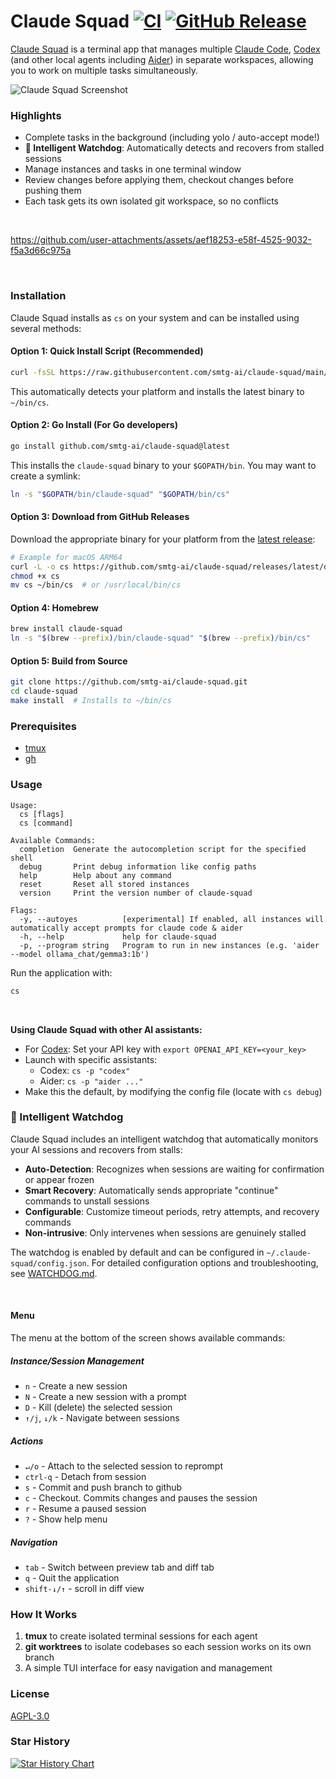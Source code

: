 # Claude Squad [![CI](https://github.com/smtg-ai/claude-squad/actions/workflows/build.yml/badge.svg)](https://github.com/smtg-ai/claude-squad/actions/workflows/build.yml) [![GitHub Release](https://img.shields.io/github/v/release/smtg-ai/claude-squad)](https://github.com/smtg-ai/claude-squad/releases/latest)

[Claude Squad](https://smtg-ai.github.io/claude-squad/) is a terminal app that manages multiple [Claude Code](https://github.com/anthropics/claude-code), [Codex](https://github.com/openai/codex) (and other local agents including [Aider](https://github.com/Aider-AI/aider)) in separate workspaces, allowing you to work on multiple tasks simultaneously.


![Claude Squad Screenshot](assets/screenshot.png)

### Highlights
- Complete tasks in the background (including yolo / auto-accept mode!)
- **🤖 Intelligent Watchdog**: Automatically detects and recovers from stalled sessions
- Manage instances and tasks in one terminal window
- Review changes before applying them, checkout changes before pushing them
- Each task gets its own isolated git workspace, so no conflicts

<br />

https://github.com/user-attachments/assets/aef18253-e58f-4525-9032-f5a3d66c975a

<br />

### Installation

Claude Squad installs as `cs` on your system and can be installed using several methods:

#### Option 1: Quick Install Script (Recommended)

```bash
curl -fsSL https://raw.githubusercontent.com/smtg-ai/claude-squad/main/install.sh | sh
```

This automatically detects your platform and installs the latest binary to `~/bin/cs`.

#### Option 2: Go Install (For Go developers)

```bash
go install github.com/smtg-ai/claude-squad@latest
```

This installs the `claude-squad` binary to your `$GOPATH/bin`. You may want to create a symlink:
```bash
ln -s "$GOPATH/bin/claude-squad" "$GOPATH/bin/cs"
```

#### Option 3: Download from GitHub Releases

Download the appropriate binary for your platform from the [latest release](https://github.com/smtg-ai/claude-squad/releases/latest):

```bash
# Example for macOS ARM64
curl -L -o cs https://github.com/smtg-ai/claude-squad/releases/latest/download/cs-darwin-arm64
chmod +x cs
mv cs ~/bin/cs  # or /usr/local/bin/cs
```

#### Option 4: Homebrew

```bash
brew install claude-squad
ln -s "$(brew --prefix)/bin/claude-squad" "$(brew --prefix)/bin/cs"
```

#### Option 5: Build from Source

```bash
git clone https://github.com/smtg-ai/claude-squad.git
cd claude-squad
make install  # Installs to ~/bin/cs
```

### Prerequisites

- [tmux](https://github.com/tmux/tmux/wiki/Installing)
- [gh](https://cli.github.com/)

### Usage

```
Usage:
  cs [flags]
  cs [command]

Available Commands:
  completion  Generate the autocompletion script for the specified shell
  debug       Print debug information like config paths
  help        Help about any command
  reset       Reset all stored instances
  version     Print the version number of claude-squad

Flags:
  -y, --autoyes          [experimental] If enabled, all instances will automatically accept prompts for claude code & aider
  -h, --help             help for claude-squad
  -p, --program string   Program to run in new instances (e.g. 'aider --model ollama_chat/gemma3:1b')
```

Run the application with:

```bash
cs
```

<br />

<b>Using Claude Squad with other AI assistants:</b>
- For [Codex](https://github.com/openai/codex): Set your API key with `export OPENAI_API_KEY=<your_key>`
- Launch with specific assistants:
   - Codex: `cs -p "codex"`
   - Aider: `cs -p "aider ..."`
- Make this the default, by modifying the config file (locate with `cs debug`)

### 🤖 Intelligent Watchdog

Claude Squad includes an intelligent watchdog that automatically monitors your AI sessions and recovers from stalls:

- **Auto-Detection**: Recognizes when sessions are waiting for confirmation or appear frozen
- **Smart Recovery**: Automatically sends appropriate "continue" commands to unstall sessions
- **Configurable**: Customize timeout periods, retry attempts, and recovery commands
- **Non-intrusive**: Only intervenes when sessions are genuinely stalled

The watchdog is enabled by default and can be configured in `~/.claude-squad/config.json`. For detailed configuration options and troubleshooting, see [WATCHDOG.md](WATCHDOG.md).

<br />

#### Menu
The menu at the bottom of the screen shows available commands: 

##### Instance/Session Management
- `n` - Create a new session
- `N` - Create a new session with a prompt
- `D` - Kill (delete) the selected session
- `↑/j`, `↓/k` - Navigate between sessions

##### Actions
- `↵/o` - Attach to the selected session to reprompt
- `ctrl-q` - Detach from session
- `s` - Commit and push branch to github
- `c` - Checkout. Commits changes and pauses the session
- `r` - Resume a paused session
- `?` - Show help menu

##### Navigation
- `tab` - Switch between preview tab and diff tab
- `q` - Quit the application
- `shift-↓/↑` - scroll in diff view

### How It Works

1. **tmux** to create isolated terminal sessions for each agent
2. **git worktrees** to isolate codebases so each session works on its own branch
3. A simple TUI interface for easy navigation and management

### License

[AGPL-3.0](LICENSE.md)

### Star History

[![Star History Chart](https://api.star-history.com/svg?repos=smtg-ai/claude-squad&type=Date)](https://www.star-history.com/#smtg-ai/claude-squad&Date)
